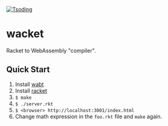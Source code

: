 [![Tsoding](https://img.shields.io/badge/twitch.tv-tsoding-purple?logo=twitch&style=for-the-badge)](https://www.twitch.tv/tsoding)
# wacket

Racket to WebAssembly "compiler".

## Quick Start

1. Install [wabt][wabt]
2. Install [racket][racket]
3. `$ make`
4. `$ ./server.rkt`
5. `$ <browser> http://localhost:3001/index.html`
8. Change math expression in the `foo.rkt` file and `make` again.

[wabt]: https://github.com/WebAssembly/wabt
[racket]: https://racket-lang.org/
